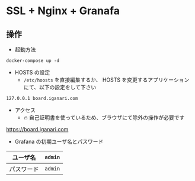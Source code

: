 # SSL + Nginx + Granafa

## 操作

+ 起動方法

```
docker-compose up -d
```

+ HOSTS の設定
    + `/etc/hoosts` を直接編集するか、 HOSTS を変更するアプリケーションにて、以下の設定をして下さい

```
127.0.0.1 board.iganari.com
```

+ アクセス
    + :fire: 自己証明書を使っているため、ブラウザにて除外の操作が必要です

https://board.iganari.com



+ Grafana の初期ユーザ名とパスワード

ユーザ名 | `admin`
--- | ---
パスワード | `admin`

